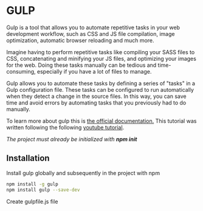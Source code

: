 # GULP

Gulp is a tool that allows you to automate repetitive tasks in your web development workflow, such as CSS and JS file compilation, image optimization, automatic browser reloading and much more.

Imagine having to perform repetitive tasks like compiling your SASS files to CSS, concatenating and minifying your JS files, and optimizing your images for the web. Doing these tasks manually can be tedious and time-consuming, especially if you have a lot of files to manage.

Gulp allows you to automate these tasks by defining a series of "tasks" in a Gulp configuration file. These tasks can be configured to run automatically when they detect a change in the source files. In this way, you can save time and avoid errors by automating tasks that you previously had to do manually.

To learn more about gulp this is [the official documentation.](https://gulpjs.com/)
This tutorial was written following the following [youtube tutorial](https://www.youtube.com/playlist?list=PLM-Y_YQmMEqBscmoT5y_W91oUnr_D4ulf).

_The project must already be initialized with **npm init**_

## Installation

Install gulp globally and subsequently in the project with npm

```bash
npm install -g gulp
npm install gulp --save-dev
```

Create gulpfile.js file
